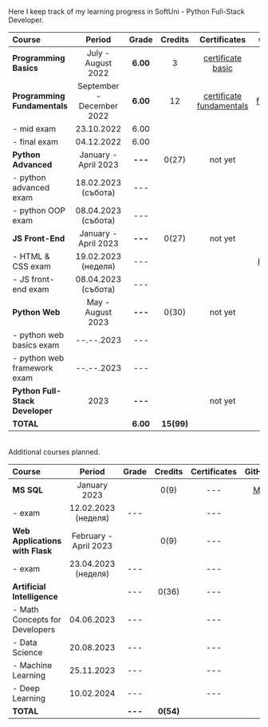 Here I keep track of my learning progress in SoftUni - Python Full-Stack Developer.

| Course                          |          Period           |  Grade   |  Credits   |        Certificates        |   GitHubRepo   |
|:--------------------------------|:-------------------------:|:--------:|:----------:|:--------------------------:|:--------------:|
| **Programming Basics**          |    July - August 2022     | **6.00** |     3      |    [certificate basic]     |    [basic]     |
| **Programming Fundamentals**    | September - December 2022 | **6.00** |     12     | [certificate fundamentals] | [fundamentals] |
| - mid exam                      |        23.10.2022         |   6.00   |            |                            |                |
| - final exam                    |        04.12.2022         |   6.00   |            |                            |                |
| **Python Advanced**             |   January - April 2023    | **---**  |   0(27)    |          not yet           |                |
| - python advanced exam          |    18.02.2023 (събота)    |   ---    |            |                            |   [advanced]   |
| - python OOP exam               |    08.04.2023 (събота)    |   ---    |            |                            |     [OOP]      |
| **JS Front-End**                |   January - April 2023    | **---**  |   0(27)    |          not yet           |                |
| - HTML & CSS exam               |    19.02.2023 (неделя)    |   ---    |            |                            |  [HTML & CSS]  |
| - JS front-end exam             |    08.04.2023 (събота)    |   ---    |            |                            |                |
| **Python Web**                  |     May - August 2023     | **---**  |   0(30)    |          not yet           |                |
| - python web basics exam        |        --.--.2023         |   ---    |            |                            |  [web basic]   |
| - python web framework exam     |        --.--.2023         |   ---    |            |                            |                |
| **Python Full-Stack Developer** |           2023            | **---**  |            |          not yet           |                |
| **TOTAL**                       |                           | **6.00** | **15(99)** |                            |                |

[basic]:https://github.com/VelinIliev/python-basic-softuni
[fundamentals]: https://github.com/VelinIliev/python-fundamentals-softuni
[advanced]: https://github.com/VelinIliev/python-advanced-softuni
[OOP]: https://github.com/VelinIliev/python_oop_softuni
[HTML & CSS]:https://github.com/VelinIliev/html-and-css-softuni
[web basic]: https://github.com/VelinIliev/python_web_basics

[certificate basic]:https://softuni.bg/certificates/details/140540/cdc98c99
[certificate fundamentals]: https://softuni.bg/certificates/details/148794/32086962

<br>
Additional courses planned.

| Course                                |        Period         |  Grade  |  Credits  | Certificates | GitHubRepo |
|:--------------------------------------|:---------------------:|:-------:|:---------:|:------------:|:----------:|
| **MS SQL**                            |     January 2023      |         |   0(9)    |     ---      |  [MS SQL]  |
| - exam                                |  12.02.2023 (неделя)  |   ---   |           |     ---      |            |
| **Web Applications <br/> with Flask** | February - April 2023 |         |   0(9)    |     ---      |    ---     |
| - exam                                |  23.04.2023 (неделя)  |   ---   |           |     ---      |            |
| **Artificial Intelligence**           |                       |   ---   |   0(36)   |     ---      |    ---     |
| - Math Concepts for Developers        |      04.06.2023       |   ---   |           |     ---      |    ---     |
| - Data Science                        |      20.08.2023       |   ---   |           |     ---      |    ---     |
| - Machine Learning                    |      25.11.2023       |   ---   |           |     ---      |    ---     |
| - Deep Learning                       |      10.02.2024       |   ---   |           |     ---      |    ---     |
| **TOTAL**                             |                       | **---** | **0(54)** |              |            |

[MS SQL]: https://github.com/VelinIliev/mssql-softuni

